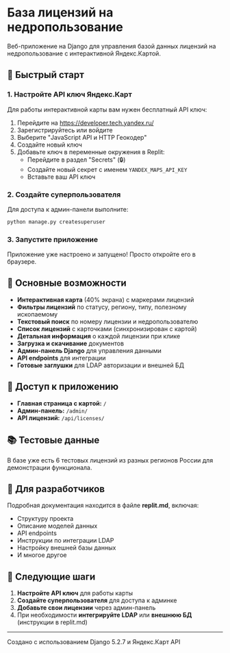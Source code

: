 # База лицензий на недропользование

Веб-приложение на Django для управления базой данных лицензий на недропользование с интерактивной Яндекс.Картой.

## 🚀 Быстрый старт

### 1. Настройте API ключ Яндекс.Карт

Для работы интерактивной карты вам нужен бесплатный API ключ:

1. Перейдите на https://developer.tech.yandex.ru/
2. Зарегистрируйтесь или войдите
3. Выберите "JavaScript API и HTTP Геокодер"
4. Создайте новый ключ
5. Добавьте ключ в переменные окружения в Replit:
   - Перейдите в раздел "Secrets" (🔒)
   - Создайте новый секрет с именем `YANDEX_MAPS_API_KEY`
   - Вставьте ваш API ключ

### 2. Создайте суперпользователя

Для доступа к админ-панели выполните:

```bash
python manage.py createsuperuser
```

### 3. Запустите приложение

Приложение уже настроено и запущено! Просто откройте его в браузере.

## 📍 Основные возможности

- **Интерактивная карта** (40% экрана) с маркерами лицензий
- **Фильтры лицензий** по статусу, региону, типу, полезному ископаемому
- **Текстовый поиск** по номеру лицензии и недропользователю
- **Список лицензий** с карточками (синхронизирован с картой)
- **Детальная информация** о каждой лицензии при клике
- **Загрузка и скачивание** документов
- **Админ-панель Django** для управления данными
- **API endpoints** для интеграции
- **Готовые заглушки** для LDAP авторизации и внешней БД

## 🔗 Доступ к приложению

- **Главная страница с картой:** `/`
- **Админ-панель:** `/admin/`
- **API лицензий:** `/api/licenses/`

## 📚 Тестовые данные

В базе уже есть 6 тестовых лицензий из разных регионов России для демонстрации функционала.

## 🔧 Для разработчиков

Подробная документация находится в файле **replit.md**, включая:
- Структуру проекта
- Описание моделей данных
- API endpoints
- Инструкции по интеграции LDAP
- Настройку внешней базы данных
- И многое другое

## 📝 Следующие шаги

1. **Настройте API ключ** для работы карты
2. **Создайте суперпользователя** для доступа к админке
3. **Добавьте свои лицензии** через админ-панель
4. При необходимости **интегрируйте LDAP** или **внешнюю БД** (инструкции в replit.md)

---

Создано с использованием Django 5.2.7 и Яндекс.Карт API
